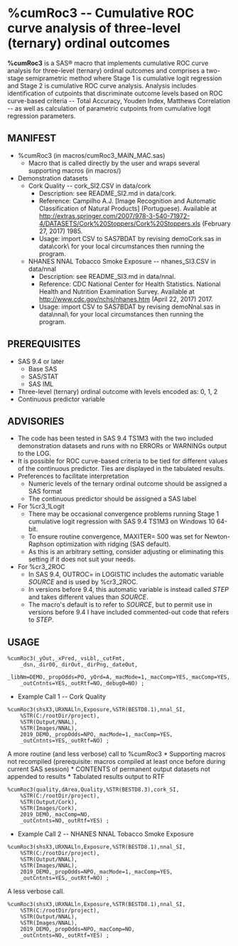 # %cumRoc3 -- Cumulative ROC curve analysis of three-level (ternary) ordinal outcomes
**%cumRoc3** is a SAS® macro that implements cumulative ROC curve analysis for three-level (ternary) ordinal outcomes and comprises a two-stage semiprametric method where Stage 1 is cumulative logit regression and Stage 2 is cumulative ROC curve analysis. Analysis includes identification of cutpoints that discriminate outcome levels based on ROC curve-based criteria -- Total Accuracy, Youden Index, Matthews Correlation -- as well as calculation of parametric cutpoints from cumulative logit regression parameters.

## MANIFEST
* %cumRoc3 (in macros/cumRoc3_MAIN_MAC.sas)
	* Macro that is called directly by the user and wraps several supporting macros (in macros/)
* Demonstration datasets
	* Cork Quality -- cork_SI2.CSV in data/cork
		* Description: see README_SI2.md in data/cork.
		* Reference: Campilho A.J. [Image Recognition and Automatic Classification of Natural Products] (Portuguese). Available at http://extras.springer.com/2007/978-3-540-71972-4/DATASETS/Cork%20Stoppers/Cork%20Stoppers.xls (February 27, 2017) 1985.
		* Usage: import CSV to SAS7BDAT by revising demoCork.sas in data\cork\ for your local circumstances then running the program.
	* NHANES NNAL Tobacco Smoke Exposure -- nhanes_SI3.CSV in data/nnal
		* Description: see README_SI3.md in data/nnal.
		* Reference: CDC National Center for Health Statistics. National Health and Nutrition Examination Survey. Available at http://www.cdc.gov/nchs/nhanes.htm (April 22, 2017) 2017.
		* Usage: import CSV to SAS7BDAT by revising demoNnal.sas in data\nnal\ for your local circumstances then running the program.
## PREREQUISITES
* SAS 9.4 or later
	* Base SAS
	* SAS/STAT
	* SAS IML
* Three-level (ternary) ordinal outcome with levels encoded as: 0, 1, 2
* Continuous predictor variable

## ADVISORIES
* The code has been tested in SAS 9.4 TS1M3 with the two included demonstration datasets and runs with no ERRORs or WARNINGs output to the LOG.
* It is possible for ROC curve-based criteria to be tied for different values of the continuous predictor. Ties are displayed in the tabulated results.
* Preferences to facilitate interpretation
	* Numeric levels of the ternary ordinal outcome should be assigned a SAS format
	* The continuous predictor should be assigned a SAS label
* For %cr3_1Logit
	* There may be occasional convergence problems running Stage 1 cumulative logit regression with SAS 9.4 TS1M3 on Windows 10 64-bit.
	* To ensure routine convergence, MAXITER= 500 was set for Newton-Raphson optimization with ridging (SAS default).
	* As this is an arbitrary setting, consider adjusting or eliminating this setting if it does not suit your needs.
* For %cr3_2ROC
	* In SAS 9.4, OUTROC= in LOGISTIC includes the automatic variable _SOURCE_ and is used by %cr3_2ROC.
	* In versions before 9.4, this automatic variable is instead called _STEP_ and takes different values than _SOURCE_.
	* The macro's default is to refer to _SOURCE_, but to permit use in versions before 9.4 I have included commented-out code that refers to _STEP_.

## USAGE
~~~sas
%cumRoc3(_yOut,_xPred,_vsLbl,_cutFmt,
	_dsn,_dir00,_dirOut,_dirPng,_dateOut,
	_libNm=DEMO,_propOdds=PO,_yOrd=A,_macMode=1,_macComp=YES,_macComp=YES,
	_outCntnts=YES,_outRtf=NO,_debug0=NO) ;
~~~
* Example Call 1 -- Cork Quality
~~~sas
%cumRoc3(shsX3,URXNALln,Exposure,%STR(BESTD8.1),nnal_SI,
    %STR(C:/rootDir/project),
    %STR(Output/NNAL),
    %STR(Images/NNAL),
    2019_DEMO,_propOdds=NPO,_macMode=1,_macComp=YES,
    _outCntnts=YES,_outRtf=NO) ;
~~~
A more routine (and less verbose) call to %cumRoc3
	* Supporting macros not recompiled (prerequisite: macros compiled at least once before during current SAS session)
	* CONTENTS of permanent output datasets not appended to results
	* Tabulated results output to RTF
~~~sas
%cumRoc3(quality,dArea,Quality,%STR(BESTD8.3),cork_SI,
    %STR(C:/rootDir/project),
    %STR(Output/Cork),
    %STR(Images/Cork),
    2019_DEMO,_macComp=NO,
    _outCntnts=NO,_outRtf=YES) ;
~~~

* Example Call 2 -- NHANES NNAL Tobacco Smoke Exposure
~~~sas
%cumRoc3(shsX3,URXNALln,Exposure,%STR(BESTD8.1),nnal_SI,
    %STR(C:/rootDir/project),
    %STR(Output/NNAL),
    %STR(Images/NNAL),
    2019_DEMO,_propOdds=NPO,_macMode=1,_macComp=YES,
    _outCntnts=YES,_outRtf=NO) ;
~~~
A less verbose call.
~~~sas
%cumRoc3(shsX3,URXNALln,Exposure,%STR(BESTD8.1),nnal_SI,
    %STR(C:/rootDir/project),
    %STR(Output/NNAL),
    %STR(Images/NNAL),
    2019_DEMO,_propOdds=NPO,_macComp=NO,
    _outCntnts=NO,_outRtf=YES) ;
~~~